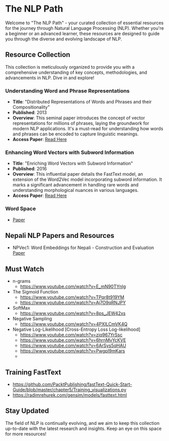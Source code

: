 # The NLP Path

Welcome to "The NLP Path" - your curated collection of essential resources for the journey through Natural Language Processing (NLP). Whether you're a beginner or an advanced learner, these resources are designed to guide you through the diverse and evolving landscape of NLP.

## Resource Collection

This collection is meticulously organized to provide you with a comprehensive understanding of key concepts, methodologies, and advancements in NLP. Dive in and explore!

### Understanding Word and Phrase Representations

- **Title**: "Distributed Representations of Words and Phrases and their Compositionality"
- **Published**: 2013
- **Overview**: This seminal paper introduces the concept of vector representations for millions of phrases, laying the groundwork for modern NLP applications. It's a must-read for understanding how words and phrases can be encoded to capture linguistic meanings.
- **Access Paper**: [Read Here](https://proceedings.neurips.cc/paper_files/paper/2013/file/9aa42b31882ec039965f3c4923ce901b-Paper.pdf)

### Enhancing Word Vectors with Subword Information

- **Title**: "Enriching Word Vectors with Subword Information"
- **Published**: 2016
- **Overview**: This influential paper details the FastText model, an extension of the Word2Vec model incorporating subword information. It marks a significant advancement in handling rare words and understanding morphological nuances in various languages.
- **Access Paper**: [Read Here](https://arxiv.org/pdf/1607.04606.pdf)

### Word Space

- [Paper](https://proceedings.neurips.cc/paper/1992/file/d86ea612dec96096c5e0fcc8dd42ab6d-Paper.pdf)

## Nepali NLP Papers and Resources

- NPVec1: Word Embeddings for Nepali - Construction and Evaluation [Paper](https://aclanthology.org/2021.repl4nlp-1.18.pdf)

## Must Watch 
- n-grams
  - https://www.youtube.com/watch?v=E_mN90TYnlg
- The Sigmoid Function
  - https://www.youtube.com/watch?v=TPqr8t919YM
  - https://www.youtube.com/watch?v=Aj7O9qRNJPY
- SoftMax
  - https://www.youtube.com/watch?v=8ps_JEW42xs
- Negative Sampling
  - https://www.youtube.com/watch?v=4PXILCmVK4Q
- Negative Log-Likelihood [Cross-Entropy Loss Log-likelihood]
  - https://www.youtube.com/watch?v=ziq967YrSsc
  - https://www.youtube.com/watch?v=6hrnMvYcKVE
  - https://www.youtube.com/watch?v=6ArSys5qHAU
  - https://www.youtube.com/watch?v=Pwgpl9mKars
  - 

## Training FastText

- https://github.com/PacktPublishing/fastText-Quick-Start-Guide/blob/master/chapter5/Training_visualizations.py
- https://radimrehurek.com/gensim/models/fasttext.html

## Stay Updated

The field of NLP is continually evolving, and we aim to keep this collection up-to-date with the latest research and insights. Keep an eye on this space for more resources!
